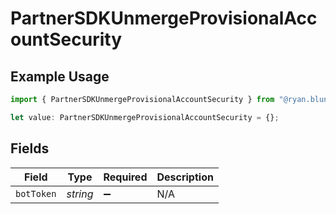 # PartnerSDKUnmergeProvisionalAccountSecurity

## Example Usage

```typescript
import { PartnerSDKUnmergeProvisionalAccountSecurity } from "@ryan.blunden/discord-sdk/models/operations";

let value: PartnerSDKUnmergeProvisionalAccountSecurity = {};
```

## Fields

| Field              | Type               | Required           | Description        |
| ------------------ | ------------------ | ------------------ | ------------------ |
| `botToken`         | *string*           | :heavy_minus_sign: | N/A                |